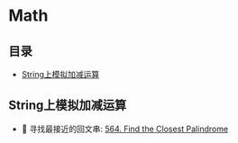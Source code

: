 # Math

## 目录
* [String上模拟加减运算](#string上模拟加减运算)

## String上模拟加减运算
* :red_circle: 寻找最接近的回文串: [564. Find the Closest Palindrome]()